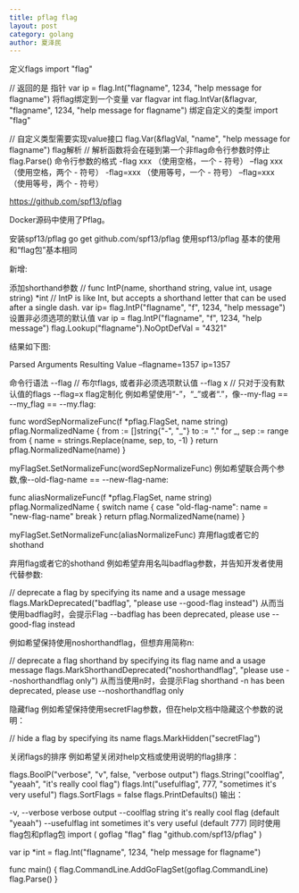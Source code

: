 ```yaml
---
title: pflag flag
layout: post
category: golang
author: 夏泽民
---
```

定义flags
import "flag"

// 返回的是 指针
var ip = flag.Int("flagname", 1234, "help message for flagname")
将flag绑定到一个变量
var flagvar int
flag.IntVar(&flagvar, "flagname", 1234, "help message for flagname")
绑定自定义的类型
import "flag"

// 自定义类型需要实现value接口
flag.Var(&flagVal, "name", "help message for flagname")
flag解析
// 解析函数将会在碰到第一个非flag命令行参数时停止
flag.Parse()
命令行参数的格式
-flag xxx （使用空格，一个 - 符号） 
–flag xxx （使用空格，两个 - 符号） 
-flag=xxx （使用等号，一个 - 符号） 
–flag=xxx （使用等号，两个 - 符号）
<!-- more -->
https://github.com/spf13/pflag

Docker源码中使用了Pflag。

安装spf13/pflag
go get github.com/spf13/pflag
使用spf13/pflag
基本的使用和“flag包”基本相同

新增:

添加shorthand参数
// func IntP(name, shorthand string, value int, usage string) *int
// IntP is like Int, but accepts a shorthand letter that can be used after a single dash.
var ip= flag.IntP("flagname", "f", 1234, "help message")
设置非必须选项的默认值
var ip = flag.IntP("flagname", "f", 1234, "help message")
flag.Lookup("flagname").NoOptDefVal = "4321"

结果如下图:

Parsed Arguments	Resulting Value
–flagname=1357	ip=1357

命令行语法
--flag    // 布尔flags, 或者非必须选项默认值
--flag x  // 只对于没有默认值的flags
--flag=x
flag定制化
例如希望使用“-”，“_”或者“.”，像--my-flag == --my_flag == --my.flag:

func wordSepNormalizeFunc(f *pflag.FlagSet, name string) pflag.NormalizedName {
	from := []string{"-", "_"}
	to := "."
	for _, sep := range from {
		name = strings.Replace(name, sep, to, -1)
	}
	return pflag.NormalizedName(name)
}

myFlagSet.SetNormalizeFunc(wordSepNormalizeFunc)
例如希望联合两个参数,像--old-flag-name == --new-flag-name:

func aliasNormalizeFunc(f *pflag.FlagSet, name string) pflag.NormalizedName {
	switch name {
	case "old-flag-name":
		name = "new-flag-name"
		break
	}
	return pflag.NormalizedName(name)
}

myFlagSet.SetNormalizeFunc(aliasNormalizeFunc)
弃用flag或者它的shothand

弃用flag或者它的shothand
例如希望弃用名叫badflag参数，并告知开发者使用代替参数:

// deprecate a flag by specifying its name and a usage message
flags.MarkDeprecated("badflag", "please use --good-flag instead")
从而当使用badflag时，会提示Flag --badflag has been deprecated, please use --good-flag instead

例如希望保持使用noshorthandflag，但想弃用简称n:

// deprecate a flag shorthand by specifying its flag name and a usage message
flags.MarkShorthandDeprecated("noshorthandflag", "please use --noshorthandflag only")
从而当使用n时，会提示Flag shorthand -n has been deprecated, please use --noshorthandflag only

隐藏flag
例如希望保持使用secretFlag参数，但在help文档中隐藏这个参数的说明：

// hide a flag by specifying its name
flags.MarkHidden("secretFlag")

关闭flags的排序
例如希望关闭对help文档或使用说明的flag排序：

flags.BoolP("verbose", "v", false, "verbose output")
flags.String("coolflag", "yeaah", "it's really cool flag")
flags.Int("usefulflag", 777, "sometimes it's very useful")
flags.SortFlags = false
flags.PrintDefaults()
输出：

-v, --verbose           verbose output
    --coolflag string   it's really cool flag (default "yeaah")
    --usefulflag int    sometimes it's very useful (default 777)
同时使用flag包和pflag包
import (
	goflag "flag"
	flag "github.com/spf13/pflag"
)

var ip *int = flag.Int("flagname", 1234, "help message for flagname")

func main() {
	flag.CommandLine.AddGoFlagSet(goflag.CommandLine)
	flag.Parse()
}
